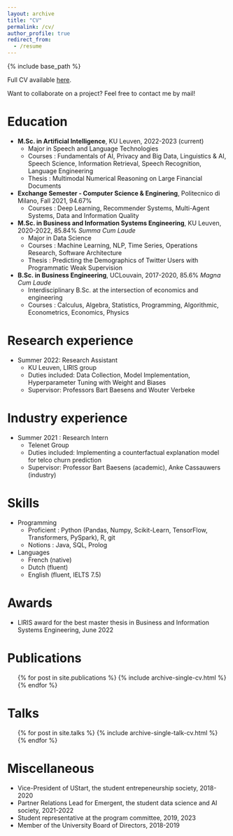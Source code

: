 ```yaml
---
layout: archive
title: "CV"
permalink: /cv/
author_profile: true
redirect_from:
  - /resume
---
```


{% include base_path %}

Full CV available [here](https://jtonglet.github.io/files/CV.pdf).

Want to collaborate on a project? Feel free to contact me by mail!

Education
======
* **M.Sc. in Artificial Intelligence**, KU Leuven, 2022-2023 (current)
  * Major in Speech and Language Technologies
  * Courses : Fundamentals of AI, Privacy and Big Data, Linguistics & AI, Speech Science, Information Retrieval, Speech Recognition, Language Engineering 
  * Thesis : Multimodal Numerical Reasoning on Large Financial Documents
* **Exchange Semester - Computer Science & Enginering**, Politecnico di Milano, Fall 2021, 94.67%
  * Courses : Deep Learning, Recommender Systems, Multi-Agent Systems, Data and Information Quality
* **M.Sc. in Business and Information Systems Engineering**, KU Leuven, 2020-2022, 85.84% *Summa Cum Laude*
  * Major in Data Science
  * Courses : Machine Learning, NLP, Time Series, Operations Research, Software Architecture
  * Thesis : Predicting the Demographics of Twitter Users with Programmatic Weak Supervision
* **B.Sc. in Business Engineering**, UCLouvain, 2017-2020, 85.6% *Magna Cum Laude* 
  * Interdisciplinary B.Sc. at the intersection of economics and engineering
  * Courses : Calculus, Algebra, Statistics, Programming, Algorithmic, Econometrics, Economics, Physics

Research experience
======
* Summer 2022: Research Assistant
  * KU Leuven, LIRIS group
  * Duties included: Data Collection, Model Implementation, Hyperparameter Tuning with Weight and Biases
  * Supervisor: Professors Bart Baesens and Wouter Verbeke

Industry experience
======
* Summer 2021 : Research Intern
  * Telenet Group
  * Duties included: Implementing a counterfactual explanation model for telco churn prediction
  * Supervisor: Professor Bart Baesens (academic), Anke Cassauwers (industry)

  
Skills
======
* Programming
  * Proficient : Python (Pandas, Numpy, Scikit-Learn, TensorFlow, Transformers, PySpark), R, git
  * Notions : Java, SQL, Prolog
* Languages
  * French (native)
  * Dutch (fluent)
  * English (fluent, IELTS 7.5)

Awards
======
* LIRIS award for the best master thesis in Business and Information Systems Engineering, June 2022

Publications
======
  <ul>{% for post in site.publications %}
    {% include archive-single-cv.html %}
  {% endfor %}</ul>
  
Talks
======
  <ul>{% for post in site.talks %}
    {% include archive-single-talk-cv.html %}
  {% endfor %}</ul>

  
Miscellaneous
======
* Vice-President of UStart, the student entrepeneurship society, 2018-2020
* Partner Relations Lead for Emergent, the student data science and AI society, 2021-2022
* Student representative at the program committee, 2019, 2023
* Member of the University Board of Directors, 2018-2019
